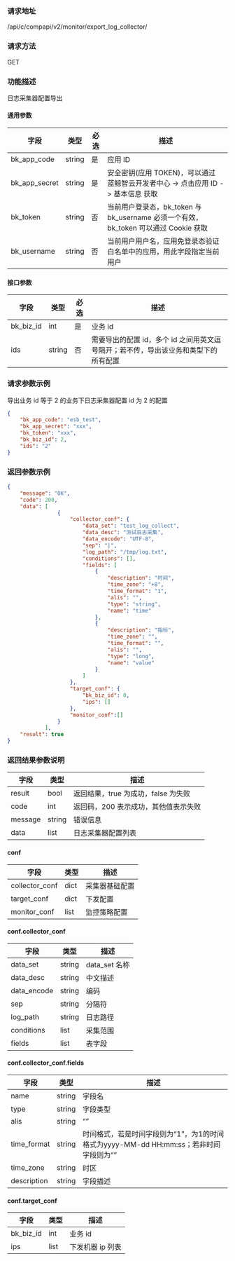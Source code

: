 ### 请求地址

/api/c/compapi/v2/monitor/export_log_collector/

### 请求方法

GET

### 功能描述

日志采集器配置导出

#### 通用参数

| 字段 | 类型 | 必选 | 描述 |
|-----------|------------|--------|------------|
| bk_app_code  | string    | 是 | 应用 ID     |
| bk_app_secret| string    | 是 | 安全密钥(应用 TOKEN)，可以通过 蓝鲸智云开发者中心 -&gt; 点击应用 ID -&gt; 基本信息 获取 |
| bk_token     | string    | 否 | 当前用户登录态，bk_token 与 bk_username 必须一个有效，bk_token 可以通过 Cookie 获取 |
| bk_username  | string    | 否 | 当前用户用户名，应用免登录态验证白名单中的应用，用此字段指定当前用户 |

#### 接口参数

| 字段      | 类型   | 必选 | 描述                                                         |
| --------- | ------ | ---- | ------------------------------------------------------------ |
| bk_biz_id | int    | 是   | 业务 id                                                       |
| ids       | string | 否   | 需要导出的配置 id，多个 id 之间用英文逗号隔开；若不传，导出该业务和类型下的所有配置 |

### 请求参数示例

导出业务 id 等于 2 的业务下日志采集器配置 id 为 2 的配置

```json
{
    "bk_app_code": "esb_test",
    "bk_app_secret": "xxx",
    "bk_token": "xxx",
    "bk_biz_id": 2,
    "ids": "2"
}
```

### 返回参数示例

```json
{
    "message": "OK",
    "code": 200,
    "data": [
            	{
                    "collector_conf": {
                        "data_set": "test_log_collect",
                        "data_desc": "测试日志采集",
                        "data_encode": "UTF-8",
                        "sep": "|",
                        "log_path": "/tmp/log.txt",
                        "conditions": [],
                        "fields": [
                            {
                                "description": "时间",
                                "time_zone": "+8",
                                "time_format": "1",
                                "alis": "",
                                "type": "string",
                                "name": "time"
                            },
                            {
                                "description": "指标",
                                "time_zone": "",
                                "time_format": "",
                                "alis": "",
                                "type": "long",
                                "name": "value"
                            }
                        ]
                    },
                    "target_conf": {
                        "bk_biz_id": 0,
                        "ips": []
                    },
                    "monitor_conf":[]
                }
            ],
    "result": true
}
```

### 返回结果参数说明

| 字段    | 类型   | 描述                                |
| ------- | ------ | ----------------------------------- |
| result  | bool   | 返回结果，true 为成功，false 为失败   |
| code    | int    | 返回码，200 表示成功，其他值表示失败 |
| message | string | 错误信息                            |
| data    | list   | 日志采集器配置列表                                |


#### conf

| 字段           | 类型 | 描述           |
| -------------- | ---- | -------------- |
| collector_conf | dict | 采集器基础配置 |
| target_conf    | dict | 下发配置       |
| monitor_conf   | list | 监控策略配置   |

#### conf.collector_conf

| 字段        | 类型   | 描述         |
| ----------- | ------ | ------------ |
| data_set    | string | data_set 名称 |
| data_desc   | string | 中文描述     |
| data_encode | string | 编码         |
| sep         | string | 分隔符       |
| log_path    | string | 日志路径     |
| conditions  | list   | 采集范围     |
| fields      | list   | 表字段       |

#### conf.collector_conf.fields

| 字段        | 类型   | 描述                                                         |
| ----------- | ------ | ------------------------------------------------------------ |
| name        | string | 字段名                                                       |
| type        | string | 字段类型                                                     |
| alis        | string | “”                                                           |
| time_format | string | 时间格式，若是时间字段则为“1”，为1的时间格式为yyyy-MM-dd HH:mm:ss；若非时间字段则为“” |
| time_zone   | string | 时区                                                         |
| description | string | 字段描述                                                     |

#### conf.target_conf

| 字段      | 类型 | 描述           |
| --------- | ---- | -------------- |
| bk_biz_id | int  | 业务 id         |
| ips       | list | 下发机器 ip 列表 |
